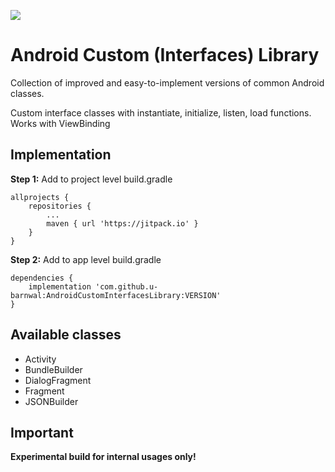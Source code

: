 [![](https://jitpack.io/v/u-barnwal/AndroidCustomInterfacesLibrary.svg)](https://jitpack.io/#u-barnwal/AndroidCustomInterfacesLibrary)
# Android Custom (Interfaces) Library
Collection of improved and easy-to-implement versions of common Android classes.

Custom interface classes with instantiate, initialize, listen, load functions. Works with ViewBinding

## Implementation
**Step 1:** Add to project level build.gradle

    allprojects {
		repositories {
			...
			maven { url 'https://jitpack.io' }
		}
	}

**Step 2:** Add to app level build.gradle

	dependencies {
	    implementation 'com.github.u-barnwal:AndroidCustomInterfacesLibrary:VERSION'
	}

## Available classes

- Activity
- BundleBuilder
- DialogFragment
- Fragment
- JSONBuilder

## Important
**Experimental build for internal usages only!**

